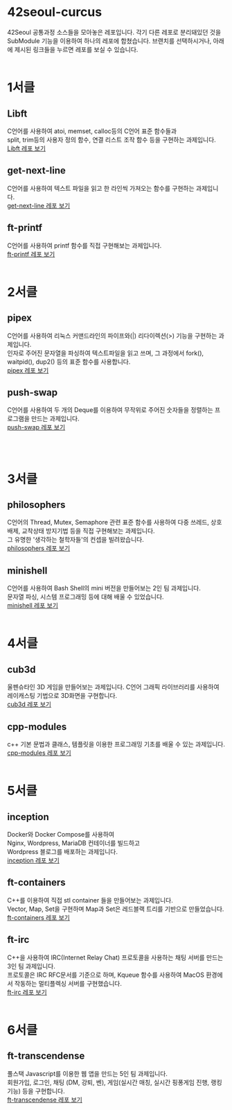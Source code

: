 # 42seoul-curcus

42Seoul 공통과정 소스들을 모아놓은 레포입니다.
각기 다른 레포로 분리돼있던 것을 SubModule 기능을 이용하여 하나의 레포에 합쳤습니다.
브랜치를 선택하시거나, 아래에 제시된 링크들을 누르면 레포를 보실 수 있습니다.
<br/><br/>
# 1서클
## Libft
C언어를 사용하여 atoi, memset, calloc등의 C언어 표준 함수들과   
split, trim등의 사용자 정의 함수, 연결 리스트 조작 함수 등을 구현하는 과제입니다.  
[Libft 레포 보기](https://github.com/owel-dev/42Seoul-Inner-Circle-Collection/tree/libft)   

## get-next-line
C언어를 사용하여 텍스트 파일을 읽고 한 라인씩 가져오는 함수를 구현하는 과제입니다.   
[get-next-line 레포 보기](https://github.com/owel-dev/42Seoul-Inner-Circle-Collection/tree/get-next-line)

## ft-printf
C언어를 사용하여 printf 함수를 직접 구현해보는 과제입니다.   
[ft-printf 레포 보기](https://github.com/owel-dev/42Seoul-Inner-Circle-Collection/tree/ft-printf)
<br/><br/>
# 2서클
## pipex
C언어를 사용하여 리눅스 커맨드라인의 파이프와(|) 리다이렉션(>) 기능을 구현하는 과제입니다.   
인자로 주어진 문자열을 파싱하여 텍스트파일을 읽고 쓰며, 그 과정에서 fork(), waitpid(), dup2() 등의 표준 함수를 사용합니다.   
[pipex 레포 보기](https://github.com/owel-dev/42Seoul-Inner-Circle-Collection/tree/pipex)

## push-swap
C언어를 사용하여 두 개의 Deque를 이용하여 무작위로 주어진 숫자들을 정렬하는 프로그램을 만드는 과제입니다.   
[push-swap 레포 보기](https://github.com/owel-dev/42Seoul-Inner-Circle-Collection/tree/push-swap)

<br/><br/>
# 3서클
## philosophers
C언어의 Thread, Mutex, Semaphore 관련 표준 함수를 사용하여 다중 쓰레드, 상호배제, 교착상태 방지기법 등을 직접 구현해보는 과제입니다.   
그 유명한 '생각하는 철학자들'의 컨셉을 빌려왔습니다.   
[philosophers 레포 보기](https://github.com/owel-dev/42Seoul-Inner-Circle-Collection/tree/philosophers)

## minishell
C언어를 사용하여 Bash Shell의 mini 버전을 만들어보는 2인 팀 과제입니다.   
문자열 파싱, 시스템 프로그래밍 등에 대해 배울 수 있었습니다.   
[minishell 레포 보기](https://github.com/owel-dev/42Seoul-Inner-Circle-Collection/tree/minishell)
<br/><br/>

# 4서클
## cub3d
울펜슈타인 3D 게임을 만들어보는 과제입니다.
C언어 그래픽 라이브러리를 사용하여 레이캐스팅 기법으로 3D화면을 구현합니다.   
[cub3d 레포 보기](https://github.com/owel-dev/42Seoul-Inner-Circle-Collection/tree/cub3d)

## cpp-modules
c++ 기본 문법과 클래스, 템플릿을 이용한 프로그래밍 기초를 배울 수 있는 과제입니다.   
[cpp-modules 레포 보기](https://github.com/owel-dev/42Seoul-Inner-Circle-Collection/tree/cpp-modules)
<br/><br/>
# 5서클
## inception
Docker와 Docker Compose를 사용하여   
Nginx, Wordpress, MariaDB 컨테이너를 빌드하고    
Wordpress 블로그를 배포하는 과제입니다.   
[inception 레포 보기](https://github.com/owel-dev/42Seoul-Inner-Circle-Collection/tree/inception)

## ft-containers
C++를 이용하여 직접 stl container 들을 만들어보는 과제입니다.      
Vector, Map, Set을 구현하며 Map과 Set은 레드블랙 트리를 기반으로 만들었습니다.      
[ft-containers 레포 보기](https://github.com/owel-dev/42Seoul-Inner-Circle-Collection/tree/ft-containers)

## ft-irc
C++을 사용하여 IRC(Internet Relay Chat) 프로토콜을 사용하는 채팅 서버를 만드는 3인 팀 과제입니다.   
프로토콜은 IRC RFC문서를 기준으로 하며, Kqueue 함수를 사용하여 MacOS 환경에서 작동하는 멀티플렉싱 서버를 구현했습니다.   
[ft-irc 레포 보기](https://github.com/owel-dev/42Seoul-Inner-Circle-Collection/tree/ft-irc)
<br/><br/>
# 6서클
## ft-transcendense
풀스택 Javascript를 이용한 웹 앱을 만드는 5인 팀 과제입니다.   
회원가입, 로그인, 채팅 (DM, 강퇴, 벤), 게임(실시간 매칭, 실시간 핑퐁게임 진행, 랭킹 기능) 등을 구현합니다.   
[ft-transcendense 레포 보기](https://github.com/owel-dev/42Seoul-Inner-Circle-Collection/tree/ft-transcendense)
